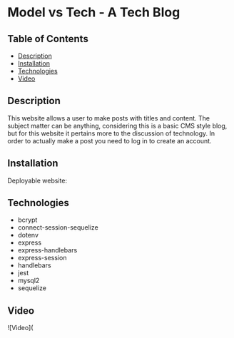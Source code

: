 # Model vs Tech - A Tech Blog

## Table of Contents

- [Description](#description)
- [Installation](#installation)
- [Technologies](#technologies)
- [Video](#video)

## Description

This website allows a user to make posts with titles and content. The subject matter can be anything, considering this is a basic CMS style blog, but for this website it pertains more to the discussion of technology. In order to actually make a post you need to log in to create an account.


## Installation

Deployable website: 

## Technologies

- bcrypt
- connect-session-sequelize
- dotenv
- express
- express-handlebars
- express-session
- handlebars
- jest
- mysql2
- sequelize

## Video

![Video](